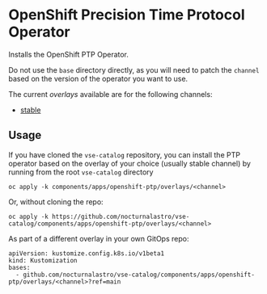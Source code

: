 # OpenShift Precision Time Protocol Operator

Installs the OpenShift PTP Operator.

Do not use the `base` directory directly, as you will need to patch the `channel` based on the version of the operator you want to use.

The current *overlays* available are for the following channels:
* [stable](overlays/stable)

## Usage

If you have cloned the `vse-catalog` repository, you can install the PTP operator based on the overlay of your choice (usually stable channel) by running from the root `vse-catalog` directory

```
oc apply -k components/apps/openshift-ptp/overlays/<channel>
```

Or, without cloning the repo:

```
oc apply -k https://github.com/nocturnalastro/vse-catalog/components/apps/openshift-ptp/overlays/<channel>
```

As part of a different overlay in your own GitOps repo:

```
apiVersion: kustomize.config.k8s.io/v1beta1
kind: Kustomization
bases:
  - github.com/nocturnalastro/vse-catalog/components/apps/openshift-ptp/overlays/<channel>?ref=main
```